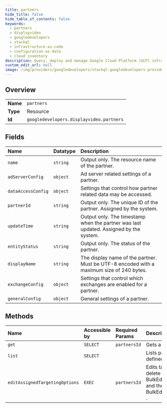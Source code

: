 ```yaml
---
title: partners
hide_title: false
hide_table_of_contents: false
keywords:
  - partners
  - displayvideo
  - googledevelopers    
  - stackql
  - infrastructure-as-code
  - configuration-as-data
  - cloud inventory
description: Query, deploy and manage Google Cloud Platform (GCP) infrastructure and resources using SQL
custom_edit_url: null
image: /img/providers/googledevelopers/stackql-googledevelopers-provider-featured-image.png
---
```

  
    

## Overview
<table><tbody>
<tr><td><b>Name</b></td><td><code>partners</code></td></tr>
<tr><td><b>Type</b></td><td>Resource</td></tr>
<tr><td><b>Id</b></td><td><code>googledevelopers.displayvideo.partners</code></td></tr>
</tbody></table>

## Fields
| Name | Datatype | Description |
|:-----|:---------|:------------|
| `name` | `string` | Output only. The resource name of the partner. |
| `adServerConfig` | `object` | Ad server related settings of a partner. |
| `dataAccessConfig` | `object` | Settings that control how partner related data may be accessed. |
| `partnerId` | `string` | Output only. The unique ID of the partner. Assigned by the system. |
| `updateTime` | `string` | Output only. The timestamp when the partner was last updated. Assigned by the system. |
| `entityStatus` | `string` | Output only. The status of the partner. |
| `displayName` | `string` | The display name of the partner. Must be UTF-8 encoded with a maximum size of 240 bytes. |
| `exchangeConfig` | `object` | Settings that control which exchanges are enabled for a partner. |
| `generalConfig` | `object` | General settings of a partner. |
## Methods
| Name | Accessible by | Required Params | Description |
|:-----|:--------------|:----------------|:------------|
| `get` | `SELECT` | `partnersId` | Gets a partner. |
| `list` | `SELECT` |  | Lists partners that are accessible to the current user. The order is defined by the order_by parameter. |
| `editAssignedTargetingOptions` | `EXEC` | `partnersId` | Edits targeting options under a single partner. The operation will delete the assigned targeting options provided in BulkEditPartnerAssignedTargetingOptionsRequest.deleteRequests and then create the assigned targeting options provided in BulkEditPartnerAssignedTargetingOptionsRequest.createRequests . |
